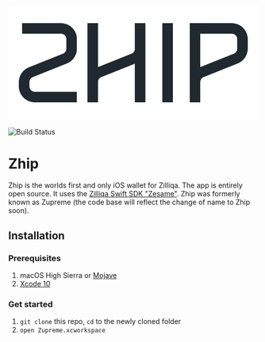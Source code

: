 
![ZhipLogo](zhip-logo.png)

![Build Status](https://app.bitrise.io/app/257ea698a1e55eec/status.svg?token=Cy4YjEgbtcNYxkJqTtNX3Q&branch=develop)

# Zhip
Zhip is the worlds first and only iOS wallet for Zilliqa. The app is entirely open source. It uses the [Zilliqa Swift SDK "Zesame"](https://github.com/OpenZesame/Zesame). Zhip was formerly known as Zupreme (the code base will reflect the change of name to Zhip soon).

## Installation

### Prerequisites
1.  macOS High Sierra or [Mojave](https://itunes.apple.com/se/app/macos-mojave/id1398502828?l=en&mt=12)
2.  [Xcode 10](https://itunes.apple.com/se/app/xcode/id497799835?l=en&mt=12)

### Get started
1.  `git clone` this repo, `cd` to the newly cloned folder 
2.  `open Zupreme.xcworkspace`
